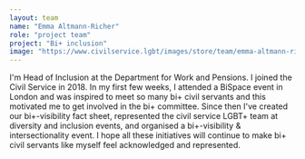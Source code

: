 ```yaml
---
layout: team
name: "Emma Altmann-Richer"
role: "project team"
project: "Bi+ inclusion"
image: "https://www.civilservice.lgbt/images/store/team/emma-altmann-richer.jpeg"
---
```


I'm Head of Inclusion at the Department for Work and Pensions. I joined the Civil Service in 2018. In my first few weeks, I attended a BiSpace event in London and was inspired to meet so many bi+ civil servants and this motivated me to get involved in the bi+ committee. Since then I've created our bi+-visibility fact sheet, represented the civil service LGBT+ team at diversity and inclusion events, and organised a bi+-visibility & intersectionality event. I hope all these initiatives will continue to make bi+ civil servants like myself feel acknowledged and represented.

